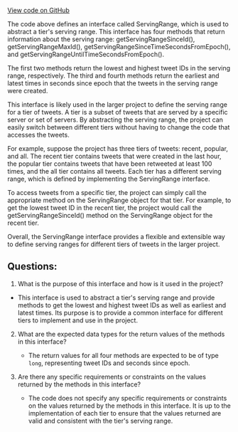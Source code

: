 [View code on GitHub](https://github.com/misbahsy/the-algorithm/src/java/com/twitter/search/earlybird/config/ServingRange.java)

The code above defines an interface called ServingRange, which is used to abstract a tier's serving range. This interface has four methods that return information about the serving range: getServingRangeSinceId(), getServingRangeMaxId(), getServingRangeSinceTimeSecondsFromEpoch(), and getServingRangeUntilTimeSecondsFromEpoch(). 

The first two methods return the lowest and highest tweet IDs in the serving range, respectively. The third and fourth methods return the earliest and latest times in seconds since epoch that the tweets in the serving range were created. 

This interface is likely used in the larger project to define the serving range for a tier of tweets. A tier is a subset of tweets that are served by a specific server or set of servers. By abstracting the serving range, the project can easily switch between different tiers without having to change the code that accesses the tweets. 

For example, suppose the project has three tiers of tweets: recent, popular, and all. The recent tier contains tweets that were created in the last hour, the popular tier contains tweets that have been retweeted at least 100 times, and the all tier contains all tweets. Each tier has a different serving range, which is defined by implementing the ServingRange interface. 

To access tweets from a specific tier, the project can simply call the appropriate method on the ServingRange object for that tier. For example, to get the lowest tweet ID in the recent tier, the project would call the getServingRangeSinceId() method on the ServingRange object for the recent tier. 

Overall, the ServingRange interface provides a flexible and extensible way to define serving ranges for different tiers of tweets in the larger project.
## Questions: 
 1. What is the purpose of this interface and how is it used in the project?
   - This interface is used to abstract a tier's serving range and provide methods to get the lowest and highest tweet IDs as well as earliest and latest times. Its purpose is to provide a common interface for different tiers to implement and use in the project.

2. What are the expected data types for the return values of the methods in this interface?
   - The return values for all four methods are expected to be of type `long`, representing tweet IDs and seconds since epoch.

3. Are there any specific requirements or constraints on the values returned by the methods in this interface?
   - The code does not specify any specific requirements or constraints on the values returned by the methods in this interface. It is up to the implementation of each tier to ensure that the values returned are valid and consistent with the tier's serving range.